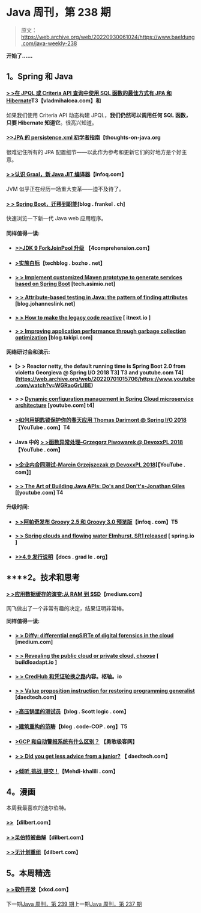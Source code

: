 # Java 周刊，第 238 期

> 原文：<https://web.archive.org/web/20220930061024/https://www.baeldung.com/java-weekly-238>

**开始了……**

## **1。Spring 和 Java**

#### **[> >在 JPQL 或 Criteria API 查询中使用 SQL 函数的最佳方式有 JPA 和 Hibernate](https://web.archive.org/web/20220701015706/https://vladmihalcea.com/hibernate-sql-function-jpql-criteria-api-query/)T3【vladmihalcea.com】和**

如果我们使用 Criteria API 动态构建 JPQL，**我们仍然可以调用任何 SQL 函数，只要 Hibernate 知道它**。很高兴知道。

#### [**>>JPA 的 persistence.xml 初学者指南**](https://web.archive.org/web/20220701015706/https://www.thoughts-on-java.org/jpa-persistence-xml/)【thoughts-on-java.org

很难记住所有的 JPA 配置细节——以此作为参考和更新它们的好地方是个好主意。

#### [**> >认识 Graal，新 Java JIT 编译器**](https://web.archive.org/web/20220701015706/https://www.infoq.com/articles/Graal-Java-JIT-Compiler)【infoq.com】

JVM 似乎正在经历一场重大变革——迫不及待了。

#### **[> > Spring Boot，迁移到职能](https://web.archive.org/web/20220701015706/https://blog.frankel.ch/spring-boot-migrating-functional/)**[blog . frankel . ch]

快速浏览一下新一代 Java web 应用程序。

#### **同样值得一读:**

*   #### [>>JDK 9 ForkJoinPool 升级](https://web.archive.org/web/20220701015706/http://4comprehension.com/jdk9s-forkjoinpool-upgrades/) 【4comprehension.com】

*   #### [**>实施白标**](https://web.archive.org/web/20220701015706/https://techblog.bozho.net/implementing-white-labelling/)【techblog . bozho . net】

*   #### [**> > Implement customized Maven prototype to generate services based on Spring Boot**](https://web.archive.org/web/20220701015706/http://tech.asimio.net/2018/07/12/Implementing-a-custom-Maven-Archetype-to-generate-Spring-Boot-based-services.html) [tech.asimio.net]

*   #### [**> > Attribute-based testing in Java: the pattern of finding attributes**](https://web.archive.org/web/20220701015706/http://blog.johanneslink.net/2018/07/16/patterns-to-find-properties/) [blog.johanneslink.net]

*   #### [**> > How to make the legacy code reactive**](https://web.archive.org/web/20220701015706/https://itnext.io/how-to-make-legacy-code-reactive-2debcb3d0a40) [ itnext.io ]

*   #### [**> > Improving application performance through garbage collection optimization**](https://web.archive.org/web/20220701015706/https://blog.takipi.com/improve-your-application-performance-with-garbage-collection-optimization/) [blog.takipi.com]

**网络研讨会和演示:**

*   #### [**> > Reactor netty, the default running time is Spring Boot 2.0 from violetta Georgieva @ Spring I/O 2018** T3] T3 and youtube.com T4](https://web.archive.org/web/20220701015706/https://www.youtube.com/watch?v=WGRaoGrLlBE)

*   #### > > [**Dynamic configuration management in Spring Cloud microservice architecture**](https://web.archive.org/web/20220701015706/https://www.youtube.com/watch?v=tVRzlh_73ws) [youtube.com] t4]

*   #### [**>如何用钥匙锁保护你的春天应用 Thomas Darimont @ Spring I/O 2018**](https://web.archive.org/web/20220701015706/https://www.youtube.com/watch?v=haHFoeWUj0w)【YouTube . com】T4

*   #### Java 中的 [> >函数异常处理–Grzegorz Piwowarek @ DevoxxPL 2018](https://web.archive.org/web/20220701015706/https://www.youtube.com/watch?v=zko8R_alQgw)【YouTube . com】

*   #### [**>企业内合同测试-Marcin Grzejszczak @ DevoxxPL 2018**](https://web.archive.org/web/20220701015706/https://www.youtube.com/watch?v=ZyHG-VOzPZg)[【YouTube . com】]

*   #### [**> > The Art of Building Java APIs: Do's and Don't's-Jonathan Giles**](https://web.archive.org/web/20220701015706/https://www.youtube.com/watch?v=nRNUQS7IkUM) [[youtube.com] T4

**升级时间:**

*   #### [**> >阿帕奇发布 Groovy 2.5 和 Groovy 3.0 预览版**](https://web.archive.org/web/20220701015706/https://www.infoq.com/news/2018/07/apache-releases-groovy-2.5)【infoq . com】T5

*   #### [**> > Spring clouds and flowing water Elmhurst. SR1 released**](https://web.archive.org/web/20220701015706/https://spring.io/blog/2018/07/12/spring-cloud-stream-elmhurst-sr1-released) [ spring.io ]

*   #### [**>>4.9 发行说明**](https://web.archive.org/web/20220701015706/https://docs.gradle.org/4.9/release-notes.html)【docs . grad le . org】

## ****2。**技术和思考**

#### [**> >应用数据缓存的演变:从 RAM 到 SSD**](https://web.archive.org/web/20220701015706/https://medium.com/netflix-techblog/evolution-of-application-data-caching-from-ram-to-ssd-a33d6fa7a690)【medium.com】

网飞做出了一个非常有趣的决定，结果证明非常棒。

**同样值得一读:**

*   #### [**> > Diffy: differential engSIRTe of digital forensics in the cloud**](https://web.archive.org/web/20220701015706/https://netflixtechblog.com/netflix-sirt-releases-diffy-a-differencing-engine-for-digital-forensics-in-the-cloud-37b71abd2698) [medium.com]

*   #### [**> > Revealing the public cloud or private cloud, choose**](https://web.archive.org/web/20220701015706/https://builttoadapt.io/demystifying-the-public-or-private-cloud-choice-f1e435c51dd) [ buildloadapt.io ]

*   #### [**> > CredHub 和凭证轮换之路**](https://web.archive.org/web/20220701015706/https://content.pivotal.io/blog/credhub-and-the-road-to-credential-rotation)内容。枢轴。io

*   #### **[> > Value proposition instruction for restoring programming generalist](https://web.archive.org/web/20220701015706/https://daedtech.com/value-proposition-guidance-for-recovering-programming-generalists/)** [daedtech.com]

*   #### [>高压锅里的测试员](https://web.archive.org/web/20220701015706/https://blog.scottlogic.com/2018/07/09/Testers-In-a-Pressure-Cooker.html)【blog . Scott logic . com】

*   #### [**>建筑重构的范畴**](https://web.archive.org/web/20220701015706/http://blog.code-cop.org/2018/07/categories-of-architectural-refactoring.html)【blog . code-COP . org】T5

*   #### [**>GCP 和自动警报系统有什么区别？**](https://web.archive.org/web/20220701015706/https://bravenewgeek.com/gcp-and-aws-whats-the-difference/) 【勇敢极客网】

*   #### [**> > Did you get less advice from a junior?**](https://web.archive.org/web/20220701015706/https://daedtech.com/does-niching-make-you-less-consultative/) 【 daedtech.com】

*   #### [**>倾听,挑战,提交！**](https://web.archive.org/web/20220701015706/http://www.mehdi-khalili.com/listen-challenge-commit)【Mehdi-khalili . com】

## **4。漫画**

本周我最喜欢的迪尔伯特。

#### [**>>**](https://web.archive.org/web/20220701015706/http://dilbert.com/strip/2018-07-16)【dilbert.com】

#### [**> >呆伯特被曲解**](https://web.archive.org/web/20220701015706/http://dilbert.com/strip/2018-07-12)【dilbert.com】

#### [**> >无计划重组**](https://web.archive.org/web/20220701015706/http://dilbert.com/strip/2018-07-06)【dilbert.com】

## **5。本周精选**

#### **[> >软件开发](https://web.archive.org/web/20220701015706/https://xkcd.com/2021/)**【xkcd.com】

下一期[Java 周刊，第 239 期](/web/20220701015706/https://www.baeldung.com/java-weekly-239)上一期[Java 周刊，第 237 期](/web/20220701015706/https://www.baeldung.com/java-weekly-237)